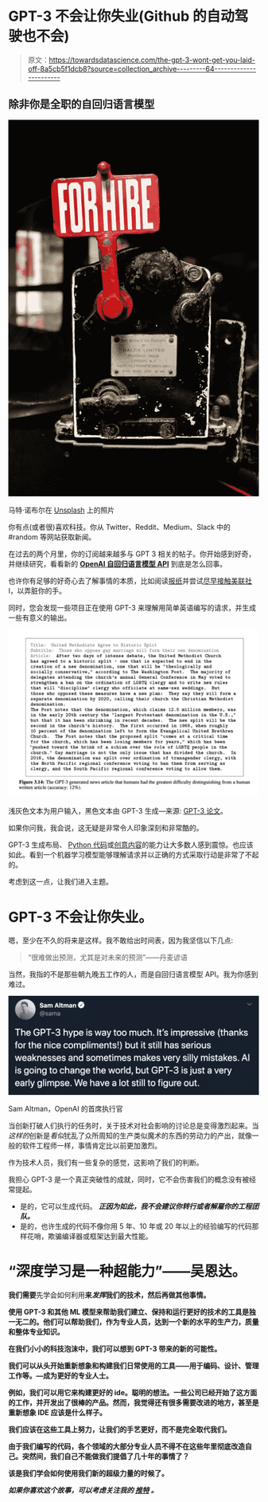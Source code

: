 # GPT-3 不会让你失业(Github 的自动驾驶也不会)

> 原文：<https://towardsdatascience.com/the-gpt-3-wont-get-you-laid-off-8a5cb5f1dcb8?source=collection_archive---------64----------------------->

## 除非你是全职的自回归语言模型

![](img/ae2272b27f5163c844b55c8f6db9bf85.png)

马特·诺布尔在 [Unsplash](https://unsplash.com/s/photos/unemployed?utm_source=unsplash&utm_medium=referral&utm_content=creditCopyText) 上的照片

你有点(或者很)喜欢科技。你从 Twitter、Reddit、Medium、Slack 中的#random 等网站获取新闻。

在过去的两个月里，你的订阅越来越多与 GPT 3 相关的帖子。你开始感到好奇，并继续研究，看看新的 [**OpenAI 自回归语言模型 API**](https://openai.com/blog/openai-api/) 到底是怎么回事。

也许你有足够的好奇心去了解事情的本质，比如阅读[报纸](https://arxiv.org/pdf/2005.14165.pdf)并尝试[尽早接触美联社](https://forms.office.com/Pages/ResponsePage.aspx?id=VsqMpNrmTkioFJyEllK8sx3ELsv0PEhHphhNz30FttVUNkYwTlNPMVI1V0lXNjExMlExUlc4SE5YSS4u) I，以弄脏你的手。

同时，您会发现一些项目正在使用 GPT-3 来理解用简单英语编写的请求，并生成一些有意义的输出。

![](img/8bb0f744d888a5591b237474ee522be5.png)

浅灰色文本为用户输入，黑色文本由 GPT-3 生成—来源: [GPT-3 论文](https://arxiv.org/pdf/2005.14165.pdf)。

如果你问我，我会说，这无疑是非常令人印象深刻和非常酷的。

GPT-3 生成布局、 [Python 代码](https://www.youtube.com/watch?v=fZSFNUT6iY8&feature=youtu.be)或[创意内容](https://www.gwern.net/GPT-3)的能力让大多数人感到震惊。也应该如此。看到一个机器学习模型能够理解请求并以正确的方式采取行动是非常了不起的。

考虑到这一点，让我们进入主题。

# GPT-3 不会让你失业。

嗯，至少在不久的将来是这样。我不敢给出时间表，因为我坚信以下几点:

> “很难做出预测，尤其是对未来的预测”——丹麦谚语

当然，我指的不是那些朝九晚五工作的人，而是自回归语言模型 API。我为你感到难过。

![](img/caddd7a4dfb9939ec61738ff3b834e57.png)

Sam Altman，OpenAI 的首席执行官

当创新打破人们执行的任务时，关于技术对社会影响的讨论总是变得激烈起来。当*这样的*创新是*看似*扰乱了众所周知的生产类似魔术的东西的劳动力的产出，就像一般的软件工程师一样，事情肯定比以前更加激烈。

作为技术人员，我们有一些复杂的感觉，这影响了我们的判断。

我担心 GPT-3 是一个真正突破性的成就，同时，它不会伤害我们的概念没有被经常提起。

*   是的，它可以生成代码。 ***正因为如此，我不会建议你转行或者解雇你的工程团队。***
*   是的，也许生成的代码不像你用 5 年、10 年或 20 年以上的经验编写的代码那样花哨，欺骗编译器或框架达到最大性能。

# **“深度学习是一种超能力”——吴恩达。**

**我们需要**先学会如何利用**来*发挥*我们的技术，然后再做其他事情。**

**使用 GPT-3 和其他 ML 模型来帮助我们建立、保持和运行更好的技术的工具是独一无二的。他们可以帮助我们，作为专业人员，达到一个新的水平的生产力，质量和整体专业知识。**

**在我们小小的科技泡沫中，我们可以想到 GPT-3 带来的新的可能性。**

**我们可以从头开始重新想象和构建我们日常使用的工具——用于编码、设计、管理工作等。—成为更好的专业人士。**

**例如，我们可以用它来构建更好的 ide。聪明的想法。一些公司已经开始了这方面的工作，并开发出了很棒的产品。然而，我觉得还有很多需要改进的地方，甚至是重新想象 IDE 应该是什么样子。**

**我们应该在这些工具上努力，让我们的手艺更好，而不是完全取代我们。**

**由于我们编写的代码，各个领域的大部分专业人员不得不在这些年里彻底改造自己。突然间，我们自己不能做我们提倡了几十年的事情了？**

**该是我们学会如何使用我们新的超级力量的时候了。**

***如果你喜欢这个故事，可以考虑关注我的* [*推特*](https://twitter.com/ogaihtcandido) *。***